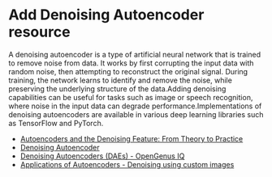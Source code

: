 # Add Denoising Autoencoder resource

A denoising autoencoder is a type of artificial neural network that is trained to remove noise from data.
It works by first corrupting the input data with random noise, then attempting to reconstruct the original signal.
During training, the network learns to identify and remove the noise, while preserving the underlying structure of the data.Adding denoising capabilities can be useful for tasks such as image or speech recognition, where noise in the input data can degrade performance.Implementations of denoising autoencoders are available in various deep learning libraries such as TensorFlow and PyTorch.


- [Autoencoders and the Denoising Feature: From Theory to Practice](https://towardsdatascience.com/autoencoders-and-the-denoising-feature-from-theory-to-practice-db7f7ad8fc78)
- [Denoising Autoencoder](https://paperswithcode.com/method/denoising-autoencoder)
- [Denoising Autoencoders (DAEs) - OpenGenus IQ](https://iq.opengenus.org/denoising-autoencoders/)
- [Applications of Autoencoders - Denoising using custom images](https://www.youtube.com/watch?v=wZVjMbnpzl4)